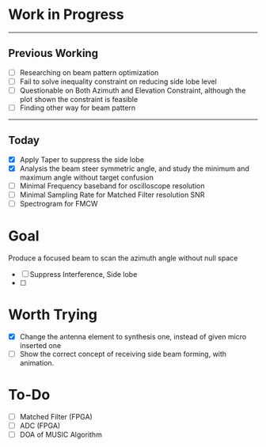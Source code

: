 # Work in Progress
---
## Previous Working
- [ ] Researching on beam pattern optimization
- [ ] Fail to solve inequality constraint on reducing side lobe level
- [ ] Questionable on Both Azimuth and Elevation Constraint, although the plot shown the constraint is feasible
- [ ] Finding other way for beam pattern
--- 
## Today
- [x] Apply Taper to suppress the side lobe
- [x] Analysis the beam steer symmetric angle, and study the minimum and maximum angle without target confusion
- [ ] Minimal Frequency baseband for oscilloscope resolution
- [ ] Minimal Sampling Rate for Matched Filter resolution SNR
- [ ] Spectrogram for FMCW

# Goal 
Produce a focused beam to scan the azimuth angle without null space
- [ ] Suppress Interference, Side lobe
- [ ] 

# Worth Trying
- [x] Change the antenna element to synthesis one, instead of given micro inserted one
- [ ]  Show the correct concept of receiving side beam forming, with animation. 

# To-Do
- [ ] Matched Filter (FPGA)
- [ ] ADC (FPGA)
- [ ] DOA of MUSIC Algorithm